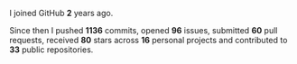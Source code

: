 I joined GitHub **2** years ago.

Since then I pushed **1136** commits, opened **96** issues, submitted **60** pull requests, received **80** stars across **16** personal projects and contributed to **33** public repositories.
